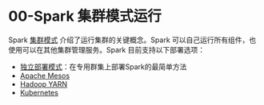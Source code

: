 # 00-Spark 集群模式运行

Spark [集群模式]() 介绍了运行集群的关键概念。Spark 可以自己运行所有组件，也使用可以在其他集群管理服务。Spark 目前支持以下部署选项：

- [独立部署模式]()：在专用群集上部署Spark的最简单方法
- [Apache Mesos]()
- [Hadoop YARN]()
- [Kubernetes]()
